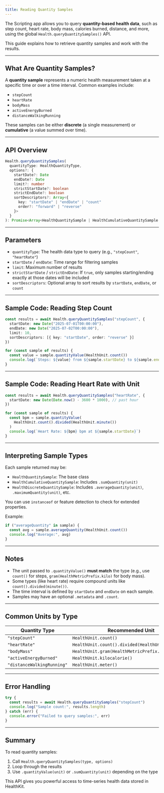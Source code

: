 ```yaml
---
title: Reading Quantity Samples
---
```

The Scripting app allows you to query **quantity-based health data**, such as step count, heart rate, body mass, calories burned, distance, and more, using the global `Health.queryQuantitySamples()` API.

This guide explains how to retrieve quantity samples and work with the results.

---

## What Are Quantity Samples?

A **quantity sample** represents a numeric health measurement taken at a specific time or over a time interval. Common examples include:

* `stepCount`
* `heartRate`
* `bodyMass`
* `activeEnergyBurned`
* `distanceWalkingRunning`

These samples can be either **discrete** (a single measurement) or **cumulative** (a value summed over time).

---

## API Overview

```ts
Health.queryQuantitySamples(
  quantityType: HealthQuantityType,
  options?: {
    startDate?: Date
    endDate?: Date
    limit?: number
    strictStartDate?: boolean
    strictEndDate?: boolean
    sortDescriptors?: Array<{
      key: "startDate" | "endDate" | "count"
      order?: "forward" | "reverse"
    }>
  }
): Promise<Array<HealthQuantitySample | HealthCumulativeQuantitySample | HealthDiscreteQuantitySample>>
```

---

## Parameters

* `quantityType`: The health data type to query (e.g., `"stepCount"`, `"heartRate"`)
* `startDate` / `endDate`: Time range for filtering samples
* `limit`: Maximum number of results
* `strictStartDate` / `strictEndDate`: If `true`, only samples starting/ending exactly at those dates will be included
* `sortDescriptors`: Optional array to sort results by `startDate`, `endDate`, or `count`

---

## Sample Code: Reading Step Count

```ts
const results = await Health.queryQuantitySamples("stepCount", {
  startDate: new Date("2025-07-01T00:00:00"),
  endDate: new Date("2025-07-02T00:00:00"),
  limit: 10,
  sortDescriptors: [{ key: "startDate", order: "reverse" }]
})

for (const sample of results) {
  const value = sample.quantityValue(HealthUnit.count())
  console.log(`Steps: ${value} from ${sample.startDate} to ${sample.endDate}`)
}
```

---

## Sample Code: Reading Heart Rate with Unit

```ts
const results = await Health.queryQuantitySamples("heartRate", {
  startDate: new Date(Date.now() - 3600 * 1000), // past hour
})

for (const sample of results) {
  const bpm = sample.quantityValue(
    HealthUnit.count().divided(HealthUnit.minute())
  )
  console.log(`Heart Rate: ${bpm} bpm at ${sample.startDate}`)
}
```

---

## Interpreting Sample Types

Each sample returned may be:

* `HealthQuantitySample`: The base class
* `HealthCumulativeQuantitySample`: Includes `.sumQuantity(unit)`
* `HealthDiscreteQuantitySample`: Includes `.averageQuantity(unit)`, `.maximumQuantity(unit)`, etc.

You can use `instanceof` or feature detection to check for extended properties.

Example:

```ts
if ("averageQuantity" in sample) {
  const avg = sample.averageQuantity(HealthUnit.count())
  console.log("Average:", avg)
}
```

---

## Notes

* The unit passed to `.quantityValue()` **must match** the type (e.g., use `count()` for steps, `gram(HealthMetricPrefix.kilo)` for body mass).
* Some types (like heart rate) require compound units like `count().divided(minute())`.
* The time interval is defined by `startDate` and `endDate` on each sample.
* Samples may have an optional `.metadata` and `.count`.

---

## Common Units by Type

| Quantity Type              | Recommended Unit                                  |
| -------------------------- | ------------------------------------------------- |
| `"stepCount"`              | `HealthUnit.count()`                              |
| `"heartRate"`              | `HealthUnit.count().divided(HealthUnit.minute())` |
| `"bodyMass"`               | `HealthUnit.gram(HealthMetricPrefix.kilo)`                           |
| `"activeEnergyBurned"`     | `HealthUnit.kilocalorie()`                        |
| `"distanceWalkingRunning"` | `HealthUnit.meter()`                              |

---

## Error Handling

```ts
try {
  const results = await Health.queryQuantitySamples("stepCount")
  console.log("Sample count:", results.length)
} catch (err) {
  console.error("Failed to query samples:", err)
}
```

---

## Summary

To read quantity samples:

1. Call `Health.queryQuantitySamples(type, options)`
2. Loop through the results
3. Use `.quantityValue(unit)` or `.sumQuantity(unit)` depending on the type

This API gives you powerful access to time-series health data stored in HealthKit.

